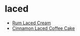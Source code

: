 # laced

 * [Rum Laced Cream](../index/r/rum-laced-cream-927.json)
 * [Cinnamon Laced Coffee Cake](../index/c/cinnamon-laced-coffee-cake.json)
